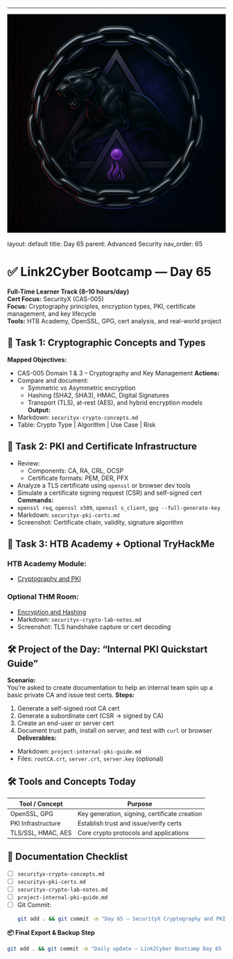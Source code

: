 ---
![Panther Icon](/assets/icons/icon-cyber-panther.png)

layout: default
title: Day 65
parent: Advanced Security
nav_order: 65

# ✅ Link2Cyber Bootcamp — Day 65
**Full-Time Learner Track (8–10 hours/day)**  
**Cert Focus:** SecurityX (CAS-005)  
**Focus:** Cryptography principles, encryption types, PKI, certificate management, and key lifecycle  
**Tools:** HTB Academy, OpenSSL, GPG, cert analysis, and real-world project
## 🔐 Task 1: Cryptographic Concepts and Types
**Mapped Objectives:**  
- CAS-005 Domain 1 & 3 – Cryptography and Key Management
**Actions:**  
- Compare and document:
  - Symmetric vs Asymmetric encryption  
  - Hashing (SHA2, SHA3), HMAC, Digital Signatures  
  - Transport (TLS), at-rest (AES), and hybrid encryption models
**Output:**  
- Markdown: `securityx-crypto-concepts.md`  
- Table: Crypto Type | Algorithm | Use Case | Risk
## 🔏 Task 2: PKI and Certificate Infrastructure
- Review:
  - Components: CA, RA, CRL, OCSP  
  - Certificate formats: PEM, DER, PFX  
- Analyze a TLS certificate using `openssl` or browser dev tools  
- Simulate a certificate signing request (CSR) and self-signed cert
**Commands:**  
- `openssl req`, `openssl x509`, `openssl s_client`, `gpg --full-generate-key`
- Markdown: `securityx-pki-certs.md`  
- Screenshot: Certificate chain, validity, signature algorithm
## 🧪 Task 3: HTB Academy + Optional TryHackMe
### HTB Academy Module:
- [Cryptography and PKI](https://academy.hackthebox.com/module/91)
### Optional THM Room:
- [Encryption and Hashing](https://tryhackme.com/room/encryptioncrypto101)
- Markdown: `securityx-crypto-lab-notes.md`  
- Screenshot: TLS handshake capture or cert decoding
## 🛠️ Project of the Day: “Internal PKI Quickstart Guide”
**Scenario:**  
You’re asked to create documentation to help an internal team spin up a basic private CA and issue test certs.
**Steps:**  
1. Generate a self-signed root CA cert  
2. Generate a subordinate cert (CSR → signed by CA)  
3. Create an end-user or server cert  
4. Document trust path, install on server, and test with `curl` or browser
**Deliverables:**  
- Markdown: `project-internal-pki-guide.md`  
- Files: `rootCA.crt`, `server.crt`, `server.key` (optional)
## 🛠️ Tools and Concepts Today
| Tool / Concept      | Purpose                                        |
|---------------------|------------------------------------------------|
| OpenSSL, GPG         | Key generation, signing, certificate creation |
| PKI Infrastructure   | Establish trust and issue/verify certs        |
| TLS/SSL, HMAC, AES   | Core crypto protocols and applications         |
## 📁 Documentation Checklist
- [ ] `securityx-crypto-concepts.md`  
- [ ] `securityx-pki-certs.md`  
- [ ] `securityx-crypto-lab-notes.md`  
- [ ] `project-internal-pki-guide.md`  
- [ ] Git Commit:
  ```bash
  git add . && git commit -m "Day 65 – SecurityX Cryptography and PKI" && git push origin main
  ```
**📦 Final Export & Backup Step**
```bash
git add . && git commit -m "Daily update – Link2Cyber Bootcamp Day 65 (SecurityX Crypto and Certificates)" && git push origin main
```
